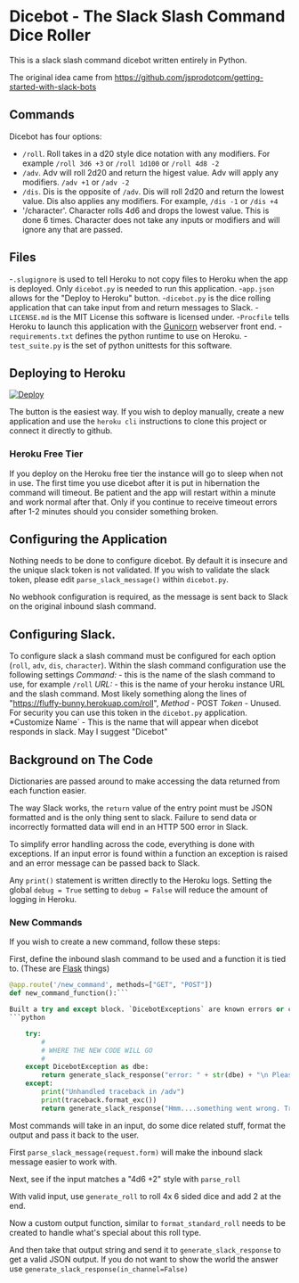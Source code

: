 # Dicebot - The Slack Slash Command Dice Roller
This is a slack slash command dicebot written entirely in Python.

The original idea came from https://github.com/jsprodotcom/getting-started-with-slack-bots

## Commands
Dicebot has four options:
 - `/roll`. Roll takes in a d20 style dice notation with any modifiers. For example `/roll 3d6 +3` or `/roll 1d100` or `/roll 4d8 -2`
 - `/adv`. Adv will roll 2d20 and return the higest value. Adv will apply any modifiers. `/adv +1` or `/adv -2`
 - `/dis`. Dis is the opposite of `/adv`. Dis will roll 2d20 and return the lowest value. Dis also applies any modifiers. For example, `/dis -1` or `/dis +4`
 - '/character'. Character rolls 4d6 and drops the lowest value. This is done 6 times. Character does not take any inputs or modifiers and will ignore any that are passed.

## Files
-`.slugignore` is used to tell Heroku to not copy files to Heroku when the app is deployed. Only `dicebot.py` is needed to run this application.
-`app.json` allows for the "Deploy to Heroku" button.
-`dicebot.py` is the dice rolling application that can take input from and return messages to Slack.
-`LICENSE.md` is the MIT License this software is licensed under.
-`Procfile` tells Heroku to launch this application with the [Gunicorn](http://gunicorn.org/) webserver front end.
-`requirements.txt` defines the python runtime to use on Heroku.
-`test_suite.py` is the set of python unittests for this software.

## Deploying to Heroku
[![Deploy](https://www.herokucdn.com/deploy/button.svg)](https://heroku.com/deploy?template=https://github.com/plumbis/python-slack-dicebot)

The button is the easiest way. If you wish to deploy manually, create a new application and use the `heroku cli` instructions to clone this project or connect it directly to github.

### Heroku Free Tier
If you deploy on the Heroku free tier the instance will go to sleep when not in use. The first time you use dicebot after it is put in hibernation the command will timeout. Be patient and the app will restart within a minute and work normal after that. Only if you continue to receive timeout errors after 1-2 minutes should you consider something broken.

## Configuring the Application
Nothing needs to be done to configure dicebot. By default it is insecure and the unique slack token is not validated. If you wish to validate the slack token, please edit `parse_slack_message()` within `dicebot.py`.

No webhook configuration is required, as the message is sent back to Slack on the original inbound slash command.

## Configuring Slack.
To configure slack a slash command must be configured for each option (`roll`, `adv`, `dis`, `character`). Within the slash command configuration use the following settings
*Command:* - this is the name of the slash command to use, for example `/roll`
*URL:* - this is the name of your heroku instance URL and the slash command. Most likely something along the lines of "https://fluffy-bunny.herokuap.com/roll",
*Method* - POST
*Token* - Unused. For security you can use this token in the `dicebot.py` application.
*Customize Name` - This is the name that will appear when dicebot responds in slack. May I suggest "Dicebot"

## Background on The Code
Dictionaries are passed around to make accessing the data returned from each function easier.

The way Slack works, the `return` value of the entry point must be JSON formatted and is the only thing sent to slack. Failure to send data or incorrectly formatted data will end in an HTTP 500 error in Slack.

To simplify error handling across the code, everything is done with exceptions. If an input error is found within a function an exception is raised and an error message can be passed back to Slack.

Any `print()` statement is written directly to the Heroku logs. Setting the global `debug = True` setting to `debug = False` will reduce the amount of logging in Heroku.

### New Commands
If you wish to create a new command, follow these steps:

First, define the inbound slash command to be used and a function it is tied to. (These are [Flask](flask.pocoo.org) things)
```python
@app.route('/new_command', methods=["GET", "POST"])
def new_command_function():```

Built a try and except block. `DicebotExceptions` are known errors or conditions. The `except` case is for unexpected failures.
```python

    try:
        #
        # WHERE THE NEW CODE WILL GO
        #
    except DicebotException as dbe:
        return generate_slack_response("error: " + str(dbe) + "\n Please use /adv (+/-)<num>", in_channel=False)
    except:
        print("Unhandled traceback in /adv")
        print(traceback.format_exc())
        return generate_slack_response("Hmm....something went wrong. Try again?", in_channel=False)
```

Most commands will take in an input, do some dice related stuff, format the output and pass it back to the user.

First `parse_slack_message(request.form)` will make the inbound slack message easier to work with.

Next, see if the input matches a "4d6 +2" style with `parse_roll`

With valid input, use `generate_roll` to roll 4x 6 sided dice and add 2 at the end.

Now a custom output function, similar to `format_standard_roll` needs to be created to handle what's special about this roll type.

And then take that output string and send it to `generate_slack_response` to get a valid JSON output. If you do not want to show the world the answer use `generate_slack_response(in_channel=False)`

